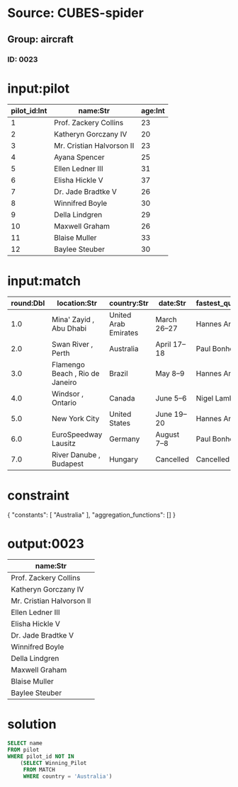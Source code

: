# Source: CUBES-spider
## Group: aircraft
### ID: 0023

# input:pilot

| pilot_id:Int | name:Str | age:Int |
|---|---|---|
| 1 | Prof. Zackery Collins | 23 |
| 2 | Katheryn Gorczany IV | 20 |
| 3 | Mr. Cristian Halvorson II | 23 |
| 4 | Ayana Spencer | 25 |
| 5 | Ellen Ledner III | 31 |
| 6 | Elisha Hickle V | 37 |
| 7 | Dr. Jade Bradtke V | 26 |
| 8 | Winnifred Boyle | 30 |
| 9 | Della Lindgren | 29 |
| 10 | Maxwell Graham | 26 |
| 11 | Blaise Muller | 33 |
| 12 | Baylee Steuber | 30 |

# input:match

| round:Dbl | location:Str | country:Str | date:Str | fastest_qualifying:Str | winning_pilot:Str | winning_aircraft:Str |
|---|---|---|---|---|---|---|
| 1.0 | Mina' Zayid , Abu Dhabi | United Arab Emirates | March 26–27 | Hannes Arch | 1 | 1 |
| 2.0 | Swan River , Perth | Australia | April 17–18 | Paul Bonhomme | 4 | 1 |
| 3.0 | Flamengo Beach , Rio de Janeiro | Brazil | May 8–9 | Hannes Arch | 6 | 2 |
| 4.0 | Windsor , Ontario | Canada | June 5–6 | Nigel Lamb | 4 | 4 |
| 5.0 | New York City | United States | June 19–20 | Hannes Arch | 9 | 3 |
| 6.0 | EuroSpeedway Lausitz | Germany | August 7–8 | Paul Bonhomme | 2 | 4 |
| 7.0 | River Danube , Budapest | Hungary | Cancelled | Cancelled | 6 | 5 |

# constraint

{
  "constants": [
    "Australia"
  ],
  "aggregation_functions": []
}

# output:0023

| name:Str |
|---|
| Prof. Zackery Collins |
| Katheryn Gorczany IV |
| Mr. Cristian Halvorson II |
| Ellen Ledner III |
| Elisha Hickle V |
| Dr. Jade Bradtke V |
| Winnifred Boyle |
| Della Lindgren |
| Maxwell Graham |
| Blaise Muller |
| Baylee Steuber |

# solution

```sql
SELECT name
FROM pilot
WHERE pilot_id NOT IN
    (SELECT Winning_Pilot
     FROM MATCH
     WHERE country = 'Australia')
```
